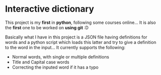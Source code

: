# Interactive dictionary

This project is my **first** in **python**, following some courses online...
It is also the **first** one to be worked on **using git** :D

Basically what I have in this project is a JSON file having definitions for words and a python script which loads this latter and try to give a definition to the word in the input...
It currently supports the following:
- Normal words, with single or multiple definitions
- Title and Capital case words
- Correcting the inputed word if it has a typo
